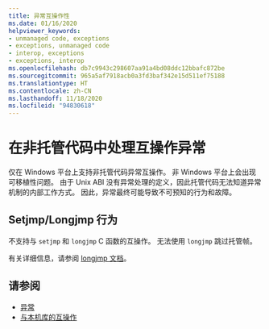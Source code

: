 ```yaml
---
title: 异常互操作性
ms.date: 01/16/2020
helpviewer_keywords:
- unmanaged code, exceptions
- exceptions, unmanaged code
- interop, exceptions
- exceptions, interop
ms.openlocfilehash: db7c9943c298607aa91a4bd08ddc12bbafc872be
ms.sourcegitcommit: 965a5af7918acb0a3fd3baf342e15d511ef75188
ms.translationtype: HT
ms.contentlocale: zh-CN
ms.lasthandoff: 11/18/2020
ms.locfileid: "94830618"
---
```

# <a name="working-with-interop-exceptions-in-unmanaged-code"></a>在非托管代码中处理互操作异常

仅在 Windows 平台上支持非托管代码异常互操作。 非 Windows 平台上会出现可移植性问题。 由于 Unix ABI 没有异常处理的定义，因此托管代码无法知道异常机制的内部工作方式。 因此，异常最终可能导致不可预知的行为和故障。

## <a name="setjmplongjmp-behaviors"></a>Setjmp/Longjmp 行为

不支持与 `setjmp` 和 `longjmp` C 函数的互操作。 无法使用 `longjmp` 跳过托管帧。

有关详细信息，请参阅 [longjmp 文档](/cpp/c-runtime-library/reference/longjmp)。

## <a name="see-also"></a>请参阅

- [异常](index.md)
- [与本机库的互操作](https://www.mono-project.com/docs/advanced/pinvoke/#runtime-exception-propagation)
